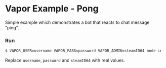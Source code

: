 # Vapor Example - Pong

Simple example which demonstrates a bot that reacts to chat message "ping".

### Run

```sh
$ VAPOR_USER=username VAPOR_PASS=password VAPOR_ADMIN=steamID64 node index.js
```

Replace `username`, `password` and `steamID64` with real values.
